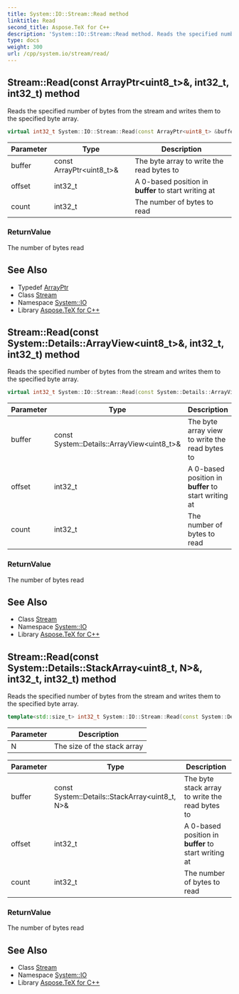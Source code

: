 ```yaml
---
title: System::IO::Stream::Read method
linktitle: Read
second_title: Aspose.TeX for C++
description: 'System::IO::Stream::Read method. Reads the specified number of bytes from the stream and writes them to the specified byte array in C++.'
type: docs
weight: 300
url: /cpp/system.io/stream/read/
---
```

## Stream::Read(const ArrayPtr\<uint8_t\>\&, int32_t, int32_t) method


Reads the specified number of bytes from the stream and writes them to the specified byte array.

```cpp
virtual int32_t System::IO::Stream::Read(const ArrayPtr<uint8_t> &buffer, int32_t offset, int32_t count)=0
```


| Parameter | Type | Description |
| --- | --- | --- |
| buffer | const ArrayPtr\<uint8_t\>\& | The byte array to write the read bytes to |
| offset | int32_t | A 0-based position in **buffer** to start writing at |
| count | int32_t | The number of bytes to read |

### ReturnValue

The number of bytes read

## See Also

* Typedef [ArrayPtr](../../../system/arrayptr/)
* Class [Stream](../)
* Namespace [System::IO](../../)
* Library [Aspose.TeX for C++](../../../)
## Stream::Read(const System::Details::ArrayView\<uint8_t\>\&, int32_t, int32_t) method


Reads the specified number of bytes from the stream and writes them to the specified byte array.

```cpp
virtual int32_t System::IO::Stream::Read(const System::Details::ArrayView<uint8_t> &buffer, int32_t offset, int32_t count)
```


| Parameter | Type | Description |
| --- | --- | --- |
| buffer | const System::Details::ArrayView\<uint8_t\>\& | The byte array view to write the read bytes to |
| offset | int32_t | A 0-based position in **buffer** to start writing at |
| count | int32_t | The number of bytes to read |

### ReturnValue

The number of bytes read

## See Also

* Class [Stream](../)
* Namespace [System::IO](../../)
* Library [Aspose.TeX for C++](../../../)
## Stream::Read(const System::Details::StackArray\<uint8_t, N\>\&, int32_t, int32_t) method


Reads the specified number of bytes from the stream and writes them to the specified byte array.

```cpp
template<std::size_t> int32_t System::IO::Stream::Read(const System::Details::StackArray<uint8_t, N> &buffer, int32_t offset, int32_t count)
```


| Parameter | Description |
| --- | --- |
| N | The size of the stack array |

| Parameter | Type | Description |
| --- | --- | --- |
| buffer | const System::Details::StackArray\<uint8_t, N\>\& | The byte stack array to write the read bytes to |
| offset | int32_t | A 0-based position in **buffer** to start writing at |
| count | int32_t | The number of bytes to read |

### ReturnValue

The number of bytes read

## See Also

* Class [Stream](../)
* Namespace [System::IO](../../)
* Library [Aspose.TeX for C++](../../../)
